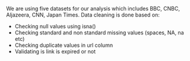 We are using five datasets for our analysis which includes BBC, CNBC, Aljazeera, CNN, Japan Times.
Data cleaning is done based on:
- Checking null values using isna()
- Checking standard and non standard missing values (spaces, NA, na etc)
- Checking duplicate values in url column
- Validating is link is expired or not
